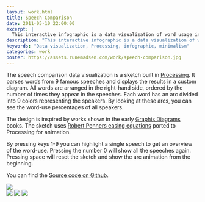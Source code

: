 ```yaml
---
layout: work.html
title: Speech Comparison
date: 2011-05-10 22:00:00
excerpt: |
  This interactive infographic is a data visualization of word usage in 9 famous speeches.
description: "This interactive infographic is a data visualization of word usage in 9 famous speeches."
keywords: "Data visualization, Processing, infographic, minimalism"
categories: work
poster: https://assets.runemadsen.com/work/speech-comparison.jpg
---
```


The speech comparison data visualization is a sketch built in [Processing](http://processing.org/). It parses words from 9 famous speeches and displays the results in a custom diagram. All words are arranged in the right-hand side, ordered by the number of times they appear in the speeches. Each word has an arc divided into 9 colors representing the speakers. By looking at these arcs, you can see the word-use percentages of all speakers.

The design is inspired by works shown in the early [Graphis Diagrams](http://www.flickr.com/search/?q=graphis) books. The sketch uses [Robert Penners easing equations](http://www.robertpenner.com/easing/) ported to Processing for animation.

By pressing keys 1-9 you can highlight a single speech to get an overview of the word-use. Pressing the number 0 will show all the speeches again. Pressing space will reset the sketch and show the arc animation from the beginning.

You can find the [Source code on Github](http://github.com/runemadsen/SpeechComparison).

<div class="wide-750">
  <img src="https://assets.runemadsen.com/work/speech-comparison.jpg" />
</div>

<img src="https://assets.runemadsen.com/work/speech-comparison2.jpg" />

<img src="https://assets.runemadsen.com/work/speech-comparison3.jpg" />

<img src="https://assets.runemadsen.com/work/speech-comparison4.jpg" />
